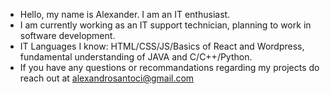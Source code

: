 - Hello, my name is Alexander. I am an IT enthusiast.
- I am currently working as an IT support technician, planning to work in software development.
- IT Languages I know: HTML/CSS/JS/Basics of React and Wordpress, fundamental understanding of JAVA and C/C++/Python.
- If you have any questions or recommandations regarding my projects do reach out at alexandrosantoci@gmail.com
